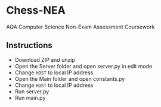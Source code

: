 # Chess-NEA
AQA Computer Science Non-Exam Assessment Coursework

## Instructions
- Download ZIP and unzip
- Open the Server folder and open server.py in edit mode
- Change `HOST` to local IP address
- Open the Main folder and open constants.py
- Change `HOST` to local IP address
- Run server.py
- Run main.py
  
